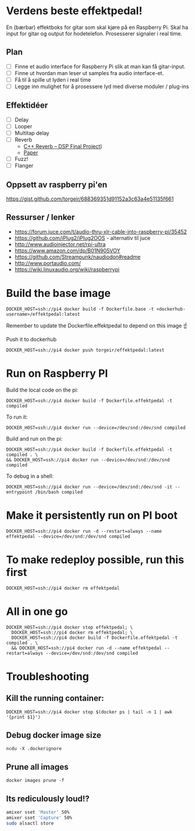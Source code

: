 # Verdens beste effektpedal!

En (bærbar) effektboks for gitar som skal kjøre på en Raspberry Pi. Skal ha input for gitar og output for hodetelefon. Prosesserer signaler i real time.

## Plan

- [ ] Finne et audio interface for Raspberry Pi slik at man kan få gitar-input.
- [ ] Finne ut hvordan man leser ut samples fra audio interface-et.
- [ ] Få til å spille ut lyden i real time
- [ ] Legge inn mulighet for å prosessere lyd med diverse moduler / plug-ins

## Effektidéer

- [ ] Delay
- [ ] Looper
- [ ] Multitap delay
- [ ] Reverb
    - [C++ Reverb – DSP Final Project](https://nebkelectronics.wordpress.com/2019/05/07/c-reverb-dsp-final-project/))
    - [Paper](https://ccrma.stanford.edu/~jos/Reverb/Reverb.pdf)
- [ ] Fuzz!
- [ ] Flanger

## Oppsett av raspberry pi'en

https://gist.github.com/torgeir/688369351d91152a3c63a4e51135f661

## Ressurser / lenker

- https://forum.juce.com/t/audio-thru-xlr-cable-into-raspberry-pi/35452
- https://github.com/iPlug2/iPlug2OOS - alternativ til juce
- http://www.audioinjector.net/rpi-ultra
- https://www.amazon.com/dp/B01N905VOY
- https://github.com/Streampunk/naudiodon#readme
- http://www.portaudio.com/
- https://wiki.linuxaudio.org/wiki/raspberrypi

# Build the base image

```
DOCKER_HOST=ssh://pi4 docker build -f Dockerfile.base -t <dockerhub-username>/effektpedal:latest
```

Remember to update the Dockerfile.effektpedal to depend on this image ☝️

Push it to dockerhub

```
DOCKER_HOST=ssh://pi4 docker push torgeir/effektpedal:latest
```

# Run on Raspberry PI

Build the local code on the pi:

```
DOCKER_HOST=ssh://pi4 docker build -f Dockerfile.effektpedal -t compiled
```

To run it:

```
DOCKER_HOST=ssh://pi4 docker run --device=/dev/snd:/dev/snd compiled
```

Build and run on the pi:

```
DOCKER_HOST=ssh://pi4 docker build -f Dockerfile.effektpedal -t compiled . \
&& DOCKER_HOST=ssh://pi4 docker run --device=/dev/snd:/dev/snd compiled
```

To debug in a shell:

```
DOCKER_HOST=ssh://pi4 docker run --device=/dev/snd:/dev/snd -it --entrypoint /bin/bash compiled
```

# Make it persistently run on PI boot

```
DOCKER_HOST=ssh://pi4 docker run -d --restart=always --name effektpedal --device=/dev/snd:/dev/snd compiled
```

# To make redeploy possible, run this first

```
DOCKER_HOST=ssh://pi4 docker rm effektpedal
```

# All in one go

```
DOCKER_HOST=ssh://pi4 docker stop effektpedal; \
  DOCKER_HOST=ssh://pi4 docker rm effektpedal; \
  DOCKER_HOST=ssh://pi4 docker build -f Dockerfile.effektpedal -t compiled . \
  && DOCKER_HOST=ssh://pi4 docker run -d --name effektpedal --restart=always --device=/dev/snd:/dev/snd compiled
```

# Troubleshooting

## Kill the running container:

```
DOCKER_HOST=ssh://pi4 docker stop $(docker ps | tail -n 1 | awk '{print $1}')
```


## Debug docker image size

```
ncdu -X .dockerignore
```

## Prune all images

```
docker images prune -f
```


## Its rediculously loud!?


```sh
amixer sset 'Master' 50%
amixer sset 'Capture' 50%
sudo alsactl store
```